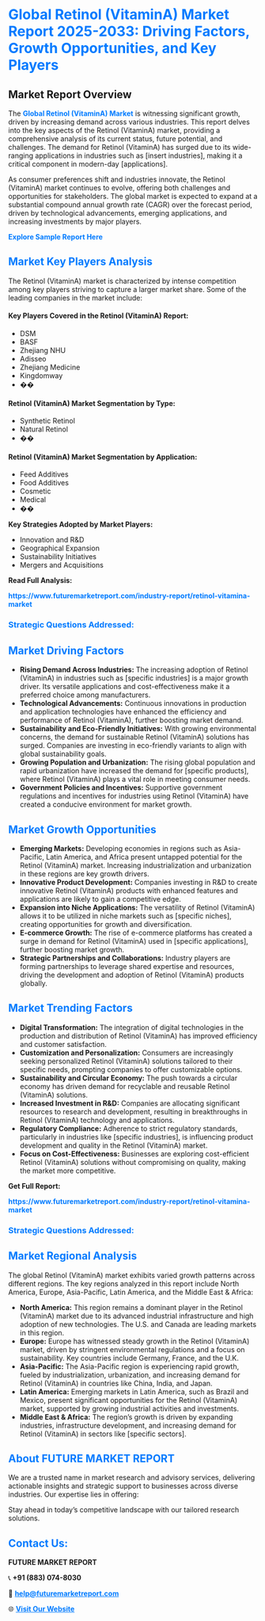 <h1 style="color: #007BFF;">Global Retinol (VitaminA) Market Report 2025-2033: Driving Factors, Growth Opportunities, and Key Players</h1>

<section id="overview">
<h2>Market Report Overview</h2>
<p>The <a href="https://www.futuremarketreport.com/industry-report/retinol-vitamina-market" style="color: #007BFF; text-decoration: none;"><strong>Global Retinol (VitaminA) Market</strong></a> is witnessing significant growth, driven by increasing demand across various industries. This report delves into the key aspects of the Retinol (VitaminA) market, providing a comprehensive analysis of its current status, future potential, and challenges. The demand for Retinol (VitaminA) has surged due to its wide-ranging applications in industries such as [insert industries], making it a critical component in modern-day [applications].</p>
<p>As consumer preferences shift and industries innovate, the Retinol (VitaminA) market continues to evolve, offering both challenges and opportunities for stakeholders. The global market is expected to expand at a substantial compound annual growth rate (CAGR) over the forecast period, driven by technological advancements, emerging applications, and increasing investments by major players.</p>
</section>

<section id="overview">
<p><a href="https://www.futuremarketreport.com/request-sample/reportId=114110" style="color: #007BFF; text-decoration: none;"><strong>Explore Sample Report Here</strong></a></p>
</section>

<section id="key-players">
<h2 style="color: #007BFF;">Market Key Players Analysis</h2>
<p>The Retinol (VitaminA) market is characterized by intense competition among key players striving to capture a larger market share. Some of the leading companies in the market include:</p>
<h4>Key Players Covered in the Retinol (VitaminA) Report:</h4>
<ul><li>DSM</li><li>BASF</li><li>Zhejiang NHU</li><li>Adisseo</li><li>Zhejiang Medicine</li><li>Kingdomway</li><li>��</li></ul>
<h4>Retinol (VitaminA) Market Segmentation by Type:</h4>
<ul><li>Synthetic Retinol</li><li>Natural Retinol</li><li>��</li></ul>

<h4>Retinol (VitaminA) Market Segmentation by Application:</h4>
<ul><li>Feed Additives</li><li>Food Additives</li><li>Cosmetic</li><li>Medical</li><li>��</li></ul>
<p><strong>Key Strategies Adopted by Market Players:</strong></p>
<ul>
<li>Innovation and R&D</li>
<li>Geographical Expansion</li>
<li>Sustainability Initiatives</li>
<li>Mergers and Acquisitions</li>
</ul>
</section>

<section>
<p><strong>Read Full Analysis: </strong></p><a href="https://www.futuremarketreport.com/industry-report/retinol-vitamina-market" style="color: #007BFF; text-decoration: none;"><strong>https://www.futuremarketreport.com/industry-report/retinol-vitamina-market</strong></a>
<h3 style="color: #007BFF;">Strategic Questions Addressed:</h3>
</section>

<section id="driving-factors">
<h2 style="color: #007BFF;">Market Driving Factors</h2>
<ul>
<li><strong>Rising Demand Across Industries:</strong> The increasing adoption of Retinol (VitaminA) in industries such as [specific industries] is a major growth driver. Its versatile applications and cost-effectiveness make it a preferred choice among manufacturers.</li>
<li><strong>Technological Advancements:</strong> Continuous innovations in production and application technologies have enhanced the efficiency and performance of Retinol (VitaminA), further boosting market demand.</li>
<li><strong>Sustainability and Eco-Friendly Initiatives:</strong> With growing environmental concerns, the demand for sustainable Retinol (VitaminA) solutions has surged. Companies are investing in eco-friendly variants to align with global sustainability goals.</li>
<li><strong>Growing Population and Urbanization:</strong> The rising global population and rapid urbanization have increased the demand for [specific products], where Retinol (VitaminA) plays a vital role in meeting consumer needs.</li>
<li><strong>Government Policies and Incentives:</strong> Supportive government regulations and incentives for industries using Retinol (VitaminA) have created a conducive environment for market growth.</li>
</ul>
</section>

<section id="growth-opportunities">
<h2 style="color: #007BFF;">Market Growth Opportunities</h2>
<ul>
<li><strong>Emerging Markets:</strong> Developing economies in regions such as Asia-Pacific, Latin America, and Africa present untapped potential for the Retinol (VitaminA) market. Increasing industrialization and urbanization in these regions are key growth drivers.</li>
<li><strong>Innovative Product Development:</strong> Companies investing in R&D to create innovative Retinol (VitaminA) products with enhanced features and applications are likely to gain a competitive edge.</li>
<li><strong>Expansion into Niche Applications:</strong> The versatility of Retinol (VitaminA) allows it to be utilized in niche markets such as [specific niches], creating opportunities for growth and diversification.</li>
<li><strong>E-commerce Growth:</strong> The rise of e-commerce platforms has created a surge in demand for Retinol (VitaminA) used in [specific applications], further boosting market growth.</li>
<li><strong>Strategic Partnerships and Collaborations:</strong> Industry players are forming partnerships to leverage shared expertise and resources, driving the development and adoption of Retinol (VitaminA) products globally.</li>
</ul>
</section>

<section id="trending-factors">
<h2 style="color: #007BFF;">Market Trending Factors</h2>
<ul>
<li><strong>Digital Transformation:</strong> The integration of digital technologies in the production and distribution of Retinol (VitaminA) has improved efficiency and customer satisfaction.</li>
<li><strong>Customization and Personalization:</strong> Consumers are increasingly seeking personalized Retinol (VitaminA) solutions tailored to their specific needs, prompting companies to offer customizable options.</li>
<li><strong>Sustainability and Circular Economy:</strong> The push towards a circular economy has driven demand for recyclable and reusable Retinol (VitaminA) solutions.</li>
<li><strong>Increased Investment in R&D:</strong> Companies are allocating significant resources to research and development, resulting in breakthroughs in Retinol (VitaminA) technology and applications.</li>
<li><strong>Regulatory Compliance:</strong> Adherence to strict regulatory standards, particularly in industries like [specific industries], is influencing product development and quality in the Retinol (VitaminA) market.</li>
<li><strong>Focus on Cost-Effectiveness:</strong> Businesses are exploring cost-efficient Retinol (VitaminA) solutions without compromising on quality, making the market more competitive.</li>
</ul>
</section>

<section>
<p><strong>Get Full Report: </strong></p><a href="https://www.futuremarketreport.com/industry-report/retinol-vitamina-market" style="color: #007BFF; text-decoration: none;"><strong>https://www.futuremarketreport.com/industry-report/retinol-vitamina-market</strong></a>
<h3 style="color: #007BFF;">Strategic Questions Addressed:</h3>
</section>


<section id="regional-analysis">
<h2 style="color: #007BFF;">Market Regional Analysis</h2>
<p>The global Retinol (VitaminA) market exhibits varied growth patterns across different regions. The key regions analyzed in this report include North America, Europe, Asia-Pacific, Latin America, and the Middle East & Africa:</p>
<ul>
<li><strong>North America:</strong> This region remains a dominant player in the Retinol (VitaminA) market due to its advanced industrial infrastructure and high adoption of new technologies. The U.S. and Canada are leading markets in this region.</li>
<li><strong>Europe:</strong> Europe has witnessed steady growth in the Retinol (VitaminA) market, driven by stringent environmental regulations and a focus on sustainability. Key countries include Germany, France, and the U.K.</li>
<li><strong>Asia-Pacific:</strong> The Asia-Pacific region is experiencing rapid growth, fueled by industrialization, urbanization, and increasing demand for Retinol (VitaminA) in countries like China, India, and Japan.</li>
<li><strong>Latin America:</strong> Emerging markets in Latin America, such as Brazil and Mexico, present significant opportunities for the Retinol (VitaminA) market, supported by growing industrial activities and investments.</li>
<li><strong>Middle East & Africa:</strong> The region’s growth is driven by expanding industries, infrastructure development, and increasing demand for Retinol (VitaminA) in sectors like [specific sectors].</li>
</ul>
</section>

<footer>
<h2 style="color: #007BFF;">About FUTURE MARKET REPORT</h2>
<p>We are a trusted name in market research and advisory services, delivering actionable insights and strategic support to businesses across diverse industries. Our expertise lies in offering:</p>

<p>Stay ahead in today’s competitive landscape with our tailored research solutions.</p>

<h2 style="color: #007BFF;">Contact Us:</h2>
<p><strong>FUTURE MARKET REPORT</strong></p>
<p>📞 <strong>+91 (883) 074-8030</strong></p>
<p>📧 <strong><a href="mailto:help@futuremarketreport.com" style="color: #007BFF;">help@futuremarketreport.com</a></strong></p>
<p>🌐 <strong><a href="https://www.futuremarketreport.com/" style="color: #007BFF;">Visit Our Website</a></strong></p>
</footer>